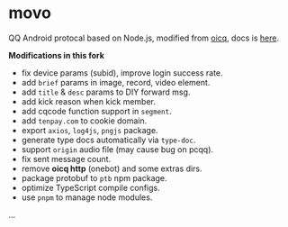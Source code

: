 # movo

QQ Android protocal based on Node.js, modified from [oicq](https://github.com/takayama-lily/oicq), docs is [here](https://movo.viki.moe).

**Modifications in this fork**

- fix device params (subid), improve login success rate.
- add `brief` params in image, record, video element.
- add `title` & `desc` params to DIY forward msg.
- add kick reason when kick member.
- add cqcode function support in `segment`.
- add `tenpay.com` to cookie domain. 
- export `axios`, `log4js`, `pngjs` package.
- generate type docs automatically via `type-doc`.
- support `origin` audio file (may cause bug on pcqq).
- fix sent message count.
- remove **oicq http** (onebot) and some extras dirs.
- package protobuf to `ptb` npm package.
- optimize TypeScript compile configs.
- use `pnpm` to manage node modules.

...
